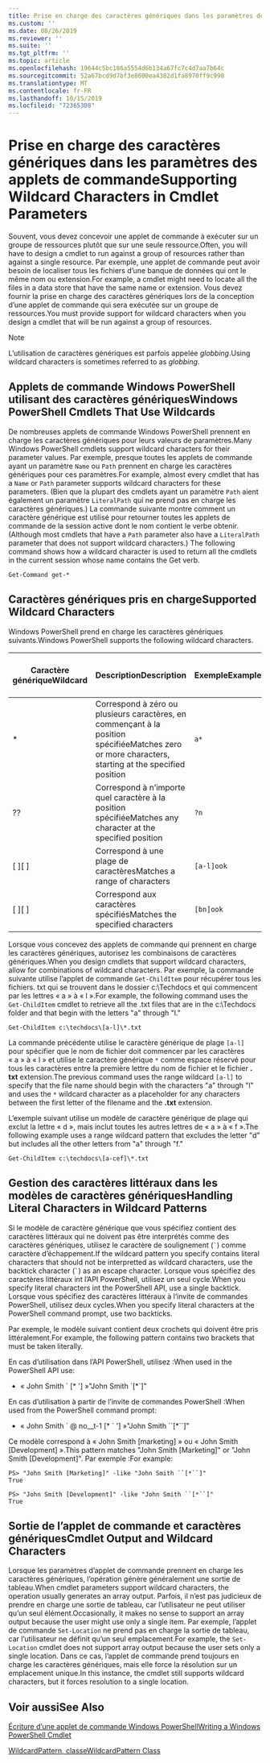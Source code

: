 ```yaml
---
title: Prise en charge des caractères génériques dans les paramètres des applets de commande
ms.custom: ''
ms.date: 08/26/2019
ms.reviewer: ''
ms.suite: ''
ms.tgt_pltfrm: ''
ms.topic: article
ms.openlocfilehash: 19644c5bc186a5554d6b134a67fc7c4d7aa7b64c
ms.sourcegitcommit: 52a67bcd9d7bf3e8600ea4302d1fa8970ff9c998
ms.translationtype: MT
ms.contentlocale: fr-FR
ms.lasthandoff: 10/15/2019
ms.locfileid: "72365308"
---
```

# <a name="supporting-wildcard-characters-in-cmdlet-parameters"></a><span data-ttu-id="0def8-102">Prise en charge des caractères génériques dans les paramètres des applets de commande</span><span class="sxs-lookup"><span data-stu-id="0def8-102">Supporting Wildcard Characters in Cmdlet Parameters</span></span>

<span data-ttu-id="0def8-103">Souvent, vous devez concevoir une applet de commande à exécuter sur un groupe de ressources plutôt que sur une seule ressource.</span><span class="sxs-lookup"><span data-stu-id="0def8-103">Often, you will have to design a cmdlet to run against a group of resources rather than against a single resource.</span></span> <span data-ttu-id="0def8-104">Par exemple, une applet de commande peut avoir besoin de localiser tous les fichiers d’une banque de données qui ont le même nom ou extension.</span><span class="sxs-lookup"><span data-stu-id="0def8-104">For example, a cmdlet might need to locate all the files in a data store that have the same name or extension.</span></span> <span data-ttu-id="0def8-105">Vous devez fournir la prise en charge des caractères génériques lors de la conception d’une applet de commande qui sera exécutée sur un groupe de ressources.</span><span class="sxs-lookup"><span data-stu-id="0def8-105">You must provide support for wildcard characters when you design a cmdlet that will be run against a group of resources.</span></span>

> [!NOTE]
> <span data-ttu-id="0def8-106">L’utilisation de caractères génériques est parfois appelée *globbing*.</span><span class="sxs-lookup"><span data-stu-id="0def8-106">Using wildcard characters is sometimes referred to as *globbing*.</span></span>

## <a name="windows-powershell-cmdlets-that-use-wildcards"></a><span data-ttu-id="0def8-107">Applets de commande Windows PowerShell utilisant des caractères génériques</span><span class="sxs-lookup"><span data-stu-id="0def8-107">Windows PowerShell Cmdlets That Use Wildcards</span></span>

 <span data-ttu-id="0def8-108">De nombreuses applets de commande Windows PowerShell prennent en charge les caractères génériques pour leurs valeurs de paramètres.</span><span class="sxs-lookup"><span data-stu-id="0def8-108">Many Windows PowerShell cmdlets support wildcard characters for their parameter values.</span></span> <span data-ttu-id="0def8-109">Par exemple, presque toutes les applets de commande ayant un paramètre `Name` ou `Path` prennent en charge les caractères génériques pour ces paramètres.</span><span class="sxs-lookup"><span data-stu-id="0def8-109">For example, almost every cmdlet that has a `Name` or `Path` parameter supports wildcard characters for these parameters.</span></span> <span data-ttu-id="0def8-110">(Bien que la plupart des cmdlets ayant un paramètre `Path` aient également un paramètre `LiteralPath` qui ne prend pas en charge les caractères génériques.) La commande suivante montre comment un caractère générique est utilisé pour retourner toutes les applets de commande de la session active dont le nom contient le verbe obtenir.</span><span class="sxs-lookup"><span data-stu-id="0def8-110">(Although most cmdlets that have a `Path` parameter also have a `LiteralPath` parameter that does not support wildcard characters.) The following command shows how a wildcard character is used to return all the cmdlets in the current session whose name contains the Get verb.</span></span>

 `Get-Command get-*`

## <a name="supported-wildcard-characters"></a><span data-ttu-id="0def8-111">Caractères génériques pris en charge</span><span class="sxs-lookup"><span data-stu-id="0def8-111">Supported Wildcard Characters</span></span>

<span data-ttu-id="0def8-112">Windows PowerShell prend en charge les caractères génériques suivants.</span><span class="sxs-lookup"><span data-stu-id="0def8-112">Windows PowerShell supports the following wildcard characters.</span></span>

| <span data-ttu-id="0def8-113">Caractère générique</span><span class="sxs-lookup"><span data-stu-id="0def8-113">Wildcard</span></span> |                             <span data-ttu-id="0def8-114">Description</span><span class="sxs-lookup"><span data-stu-id="0def8-114">Description</span></span>                             |  <span data-ttu-id="0def8-115">Exemple</span><span class="sxs-lookup"><span data-stu-id="0def8-115">Example</span></span>   |     <span data-ttu-id="0def8-116">Correspond à</span><span class="sxs-lookup"><span data-stu-id="0def8-116">Matches</span></span>      | <span data-ttu-id="0def8-117">Ne correspond pas</span><span class="sxs-lookup"><span data-stu-id="0def8-117">Does not match</span></span> |
| -------- | ------------------------------------------------------------------- | ---------- | ---------------- | -------------- |
| *        | <span data-ttu-id="0def8-118">Correspond à zéro ou plusieurs caractères, en commençant à la position spécifiée</span><span class="sxs-lookup"><span data-stu-id="0def8-118">Matches zero or more characters, starting at the specified position</span></span> | `a*`       | <span data-ttu-id="0def8-119">A, AG, Apple</span><span class="sxs-lookup"><span data-stu-id="0def8-119">A, ag, Apple</span></span>     |                |
| <span data-ttu-id="0def8-120">?</span><span class="sxs-lookup"><span data-stu-id="0def8-120">?</span></span>        | <span data-ttu-id="0def8-121">Correspond à n’importe quel caractère à la position spécifiée</span><span class="sxs-lookup"><span data-stu-id="0def8-121">Matches any character at the specified position</span></span>                     | `?n`       | <span data-ttu-id="0def8-122">, Dans, sur</span><span class="sxs-lookup"><span data-stu-id="0def8-122">An, in, on</span></span>       | <span data-ttu-id="0def8-123">antécédent</span><span class="sxs-lookup"><span data-stu-id="0def8-123">ran</span></span>            |
| <span data-ttu-id="0def8-124">[ ]</span><span class="sxs-lookup"><span data-stu-id="0def8-124">[ ]</span></span>      | <span data-ttu-id="0def8-125">Correspond à une plage de caractères</span><span class="sxs-lookup"><span data-stu-id="0def8-125">Matches a range of characters</span></span>                                       | `[a-l]ook` | <span data-ttu-id="0def8-126">livre, Cook, look</span><span class="sxs-lookup"><span data-stu-id="0def8-126">book, cook, look</span></span> | <span data-ttu-id="0def8-127">Nook, pris</span><span class="sxs-lookup"><span data-stu-id="0def8-127">nook, took</span></span>     |
| <span data-ttu-id="0def8-128">[ ]</span><span class="sxs-lookup"><span data-stu-id="0def8-128">[ ]</span></span>      | <span data-ttu-id="0def8-129">Correspond aux caractères spécifiés</span><span class="sxs-lookup"><span data-stu-id="0def8-129">Matches the specified characters</span></span>                                    | `[bn]ook`  | <span data-ttu-id="0def8-130">livre, Nook</span><span class="sxs-lookup"><span data-stu-id="0def8-130">book, nook</span></span>       | <span data-ttu-id="0def8-131">Cook, regarder</span><span class="sxs-lookup"><span data-stu-id="0def8-131">cook, look</span></span>     |

<span data-ttu-id="0def8-132">Lorsque vous concevez des applets de commande qui prennent en charge les caractères génériques, autorisez les combinaisons de caractères génériques.</span><span class="sxs-lookup"><span data-stu-id="0def8-132">When you design cmdlets that support wildcard characters, allow for combinations of wildcard characters.</span></span> <span data-ttu-id="0def8-133">Par exemple, la commande suivante utilise l’applet de commande `Get-ChildItem` pour récupérer tous les fichiers. txt qui se trouvent dans le dossier c:\Techdocs et qui commencent par les lettres « a » à « l ».</span><span class="sxs-lookup"><span data-stu-id="0def8-133">For example, the following command uses the `Get-ChildItem` cmdlet to retrieve all the .txt files that are in the c:\Techdocs folder and that begin with the letters "a" through "l."</span></span>

`Get-ChildItem c:\techdocs\[a-l]\*.txt`

<span data-ttu-id="0def8-134">La commande précédente utilise le caractère générique de plage `[a-l]` pour spécifier que le nom de fichier doit commencer par les caractères « a » à « l » et utilise le caractère générique `*` comme espace réservé pour tous les caractères entre la première lettre du nom de fichier et le fichier **. txt** extension.</span><span class="sxs-lookup"><span data-stu-id="0def8-134">The previous command uses the range wildcard `[a-l]` to specify that the file name should begin with the characters "a" through "l" and uses the `*` wildcard character as a placeholder for any characters between the first letter of the filename and the **.txt** extension.</span></span>

<span data-ttu-id="0def8-135">L’exemple suivant utilise un modèle de caractère générique de plage qui exclut la lettre « d », mais inclut toutes les autres lettres de « a » à « f ».</span><span class="sxs-lookup"><span data-stu-id="0def8-135">The following example uses a range wildcard pattern that excludes the letter "d" but includes all the other letters from "a" through "f."</span></span>

`Get-ChildItem c:\techdocs\[a-cef]\*.txt`

## <a name="handling-literal-characters-in-wildcard-patterns"></a><span data-ttu-id="0def8-136">Gestion des caractères littéraux dans les modèles de caractères génériques</span><span class="sxs-lookup"><span data-stu-id="0def8-136">Handling Literal Characters in Wildcard Patterns</span></span>

<span data-ttu-id="0def8-137">Si le modèle de caractère générique que vous spécifiez contient des caractères littéraux qui ne doivent pas être interprétés comme des caractères génériques, utilisez le caractère de soulignement (`` ` ``) comme caractère d’échappement.</span><span class="sxs-lookup"><span data-stu-id="0def8-137">If the wildcard pattern you specify contains literal characters that should not be interpretted as wildcard characters, use the backtick character (`` ` ``) as an escape character.</span></span> <span data-ttu-id="0def8-138">Lorsque vous spécifiez des caractères littéraux int l’API PowerShell, utilisez un seul cycle.</span><span class="sxs-lookup"><span data-stu-id="0def8-138">When you specify literal characters int the PowerShell API, use a single backtick.</span></span> <span data-ttu-id="0def8-139">Lorsque vous spécifiez des caractères littéraux à l’invite de commandes PowerShell, utilisez deux cycles.</span><span class="sxs-lookup"><span data-stu-id="0def8-139">When you specify literal characters at the PowerShell command prompt, use two backticks.</span></span>

<span data-ttu-id="0def8-140">Par exemple, le modèle suivant contient deux crochets qui doivent être pris littéralement.</span><span class="sxs-lookup"><span data-stu-id="0def8-140">For example, the following pattern contains two brackets that must be taken literally.</span></span>

<span data-ttu-id="0def8-141">En cas d’utilisation dans l’API PowerShell, utilisez :</span><span class="sxs-lookup"><span data-stu-id="0def8-141">When used in the PowerShell API use:</span></span>

- <span data-ttu-id="0def8-142">« John Smith \` [\* '] »</span><span class="sxs-lookup"><span data-stu-id="0def8-142">"John Smith \`[\*\`]"</span></span>

<span data-ttu-id="0def8-143">En cas d’utilisation à partir de l’invite de commandes PowerShell :</span><span class="sxs-lookup"><span data-stu-id="0def8-143">When used from the PowerShell command prompt:</span></span>

- <span data-ttu-id="0def8-144">« John Smith \` @ no__t-1 [\* \` '] »</span><span class="sxs-lookup"><span data-stu-id="0def8-144">"John Smith \`\`[\*\`\`]"</span></span>

<span data-ttu-id="0def8-145">Ce modèle correspond à « John Smith [marketing] » ou « John Smith [Development] ».</span><span class="sxs-lookup"><span data-stu-id="0def8-145">This pattern matches "John Smith [Marketing]" or "John Smith [Development]".</span></span> <span data-ttu-id="0def8-146">Par exemple :</span><span class="sxs-lookup"><span data-stu-id="0def8-146">For example:</span></span>

```
PS> "John Smith [Marketing]" -like "John Smith ``[*``]"
True

PS> "John Smith [Development]" -like "John Smith ``[*``]"
True
```

## <a name="cmdlet-output-and-wildcard-characters"></a><span data-ttu-id="0def8-147">Sortie de l’applet de commande et caractères génériques</span><span class="sxs-lookup"><span data-stu-id="0def8-147">Cmdlet Output and Wildcard Characters</span></span>

<span data-ttu-id="0def8-148">Lorsque les paramètres d’applet de commande prennent en charge les caractères génériques, l’opération génère généralement une sortie de tableau.</span><span class="sxs-lookup"><span data-stu-id="0def8-148">When cmdlet parameters support wildcard characters, the operation usually generates an array output.</span></span>
<span data-ttu-id="0def8-149">Parfois, il n’est pas judicieux de prendre en charge une sortie de tableau, car l’utilisateur ne peut utiliser qu’un seul élément.</span><span class="sxs-lookup"><span data-stu-id="0def8-149">Occasionally, it makes no sense to support an array output because the user might use only a single item.</span></span> <span data-ttu-id="0def8-150">Par exemple, l’applet de commande `Set-Location` ne prend pas en charge la sortie de tableau, car l’utilisateur ne définit qu’un seul emplacement.</span><span class="sxs-lookup"><span data-stu-id="0def8-150">For example, the `Set-Location` cmdlet does not support array output because the user sets only a single location.</span></span> <span data-ttu-id="0def8-151">Dans ce cas, l’applet de commande prend toujours en charge les caractères génériques, mais elle force la résolution sur un emplacement unique.</span><span class="sxs-lookup"><span data-stu-id="0def8-151">In this instance, the cmdlet still supports wildcard characters, but it forces resolution to a single location.</span></span>

## <a name="see-also"></a><span data-ttu-id="0def8-152">Voir aussi</span><span class="sxs-lookup"><span data-stu-id="0def8-152">See Also</span></span>

[<span data-ttu-id="0def8-153">Écriture d’une applet de commande Windows PowerShell</span><span class="sxs-lookup"><span data-stu-id="0def8-153">Writing a Windows PowerShell Cmdlet</span></span>](./writing-a-windows-powershell-cmdlet.md)

[<span data-ttu-id="0def8-154">WildcardPattern, classe</span><span class="sxs-lookup"><span data-stu-id="0def8-154">WildcardPattern Class</span></span>](/dotnet/api/system.management.automation.wildcardpattern)
